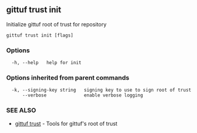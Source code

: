 ## gittuf trust init

Initialize gittuf root of trust for repository

```
gittuf trust init [flags]
```

### Options

```
  -h, --help   help for init
```

### Options inherited from parent commands

```
  -k, --signing-key string   signing key to use to sign root of trust
      --verbose              enable verbose logging
```

### SEE ALSO

* [gittuf trust](gittuf_trust.md)	 - Tools for gittuf's root of trust

